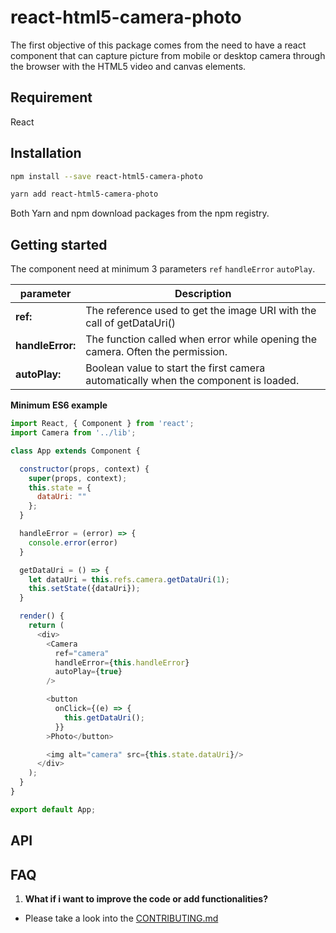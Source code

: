 # react-html5-camera-photo

The first objective of this package comes from the need to have a react component that can capture picture from mobile or desktop camera through the browser with the HTML5 video and canvas elements.

## Requirement
React

## Installation

```bash
npm install --save react-html5-camera-photo
```

```bash
yarn add react-html5-camera-photo
```

Both Yarn and npm download packages from the npm registry.

## Getting started

The component need at minimum 3 parameters `ref` `handleError` `autoPlay`.

parameter | Description
--- | ---
**ref:** | The reference used to get the image URI with the call of getDataUri()
**handleError:** | The function called when error while opening the camera. Often the permission.
**autoPlay:** | Boolean value to start the first camera automatically when the component is loaded.

**Minimum ES6 example**
```js
import React, { Component } from 'react';
import Camera from '../lib';

class App extends Component {

  constructor(props, context) {
    super(props, context);
    this.state = {
      dataUri: ""
    };
  }

  handleError = (error) => {
    console.error(error)
  }

  getDataUri = () => {
    let dataUri = this.refs.camera.getDataUri(1);
    this.setState({dataUri});
  }

  render() {
    return (
      <div>
        <Camera
          ref="camera"
          handleError={this.handleError}
          autoPlay={true}
        />

        <button
          onClick={(e) => {
            this.getDataUri();
          }}
        >Photo</button>

        <img alt="camera" src={this.state.dataUri}/>
      </div>
    );
  }
}

export default App;
```

## API


## FAQ
1. <b>What if i want to improve the code or add functionalities?</b>
  * Please take a look into the [CONTRIBUTING.md](CONTRIBUTING.md)

